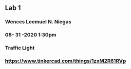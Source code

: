 ## Lab 1
### Wences Leemuel N. Niegas
### 08- 31 -2020 1:30pm
### Traffic Light
### https://www.tinkercad.com/things/1zxM2R61RVp